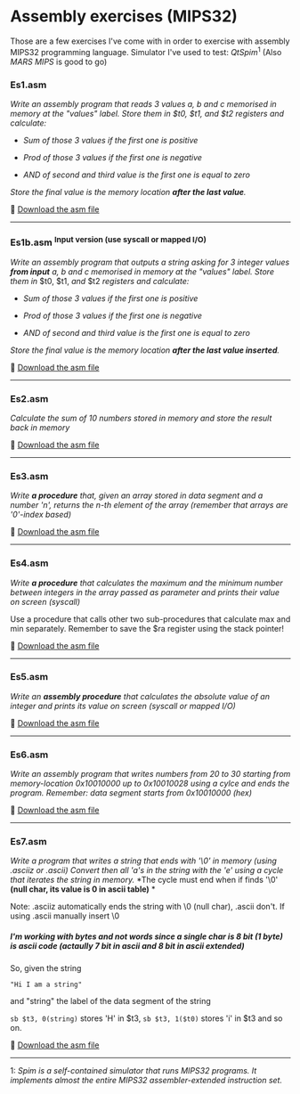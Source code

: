 Assembly exercises (MIPS32)
===================
Those are a few exercises I've come with in order to exercise with assembly MIPS32 programming language. 
Simulator I've used to test: *QtSpim*<sup>1</sup> (Also *MARS MIPS* is good to go)

### **Es1.asm**

*Write an assembly program that reads 3 values a, b and c memorised in memory  at the "values" label. Store them in _\$t0, \$t1, and \$t2_ registers and calculate:*

 - *Sum of those 3 values if the first one is positive*

 - *Prod of those 3 values if the first one is negative*

 - *AND of second and third value is the first one is equal to zero*

*Store the final value is the memory location **after the last value**.*

:page_facing_up: [Download the asm file](https://raw.githubusercontent.com/sorre97/Assembly/master/Es1.asm)

----------


### **Es1b.asm** <sup>Input version (use syscall or mapped I/O)</sup>
*Write an assembly program that outputs a string asking for 3 integer values **from input** a, b and c memorised in memory  at the "values" label. Store them in* \$t0, \$t1, *and* \$t2 *registers and calculate:*

- *Sum of those 3 values if the first one is positive*

- *Prod of those 3 values if the first one is negative*

- *AND of second and third value is the first one is equal to zero*

*Store the final value is the memory location **after the last value inserted**.*

:page_facing_up: [Download the asm file](https://raw.githubusercontent.com/sorre97/Assembly/master/Es1b.asm)

----------

### **Es2.asm**

*Calculate the sum of 10 numbers stored in memory and store the result back in memory*

:page_facing_up: [Download the asm file](https://raw.githubusercontent.com/sorre97/Assembly/master/Es2.asm)

-----------

### **Es3.asm**

*Write **a procedure** that, given an array stored in data segment and a number 'n',*
*returns the n-th element of the array (remember that arrays are '0'-index based)*

:page_facing_up: [Download the asm file](https://raw.githubusercontent.com/sorre97/Assembly/master/Es3.asm)

-----------

### **Es4.asm**

*Write **a procedure** that calculates the maximum and the minimum number between integers in the array*
*passed as parameter and prints their value on screen (syscall)*

Use a procedure that calls other two sub-procedures that calculate max and min separately. Remember to save the $ra register using the stack pointer!

:page_facing_up: [Download the asm file](https://raw.githubusercontent.com/sorre97/Assembly/master/Es4.asm)

-----------

### **Es5.asm**

*Write an **assembly procedure** that calculates the absolute value of an integer*
*and prints its value on screen (syscall or mapped I/O)*


:page_facing_up: [Download the asm file](https://raw.githubusercontent.com/sorre97/Assembly/master/Es5.asm)

-----------

### **Es6.asm**

*Write an assembly program that writes numbers from 20 to 30 starting from memory-location*
*0x10010000 up to 0x10010028 using a cylce and ends the program.*
*Remember: data segment starts from 0x10010000 (hex)*


:page_facing_up: [Download the asm file](https://raw.githubusercontent.com/sorre97/Assembly/master/Es6.asm)

-----------

### **Es7.asm**

*Write a program that writes a string that ends with '\0' in memory (using .asciiz or .ascii)*
*Convert then all 'a's in the string with the 'e' using a cycle that iterates the string in memory.*
*The cycle must end when if finds '\0' **(null char, its value is 0 in ascii table)** *

Note: .asciiz automatically ends the string with \0 (null char), .ascii don't. If using .ascii manually insert \0

##### I'm working with bytes and not words since a single char is 8 bit (1 byte) is ascii code (actaully 7 bit in ascii and 8 bit in ascii extended)
So, given the string 

    "Hi I am a string"

and "string" the label of the data segment of the string

`sb $t3, 0(string)` stores 'H' in \$t3, `sb $t3, 1($t0)` stores 'i' in \$t3 and so on.

:page_facing_up: [Download the asm file](https://raw.githubusercontent.com/sorre97/Assembly/master/Es7.asm)

-----------

1: *Spim is a self-contained simulator that runs MIPS32 programs. It implements almost the entire MIPS32 assembler-extended instruction set.*
